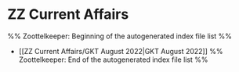# ZZ Current Affairs
%% Zoottelkeeper: Beginning of the autogenerated index file list  %%
-  [[ZZ Current Affairs/GKT August 2022|GKT August 2022]]
%% Zoottelkeeper: End of the autogenerated index file list  %%
